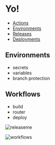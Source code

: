 # Yo!

- [Actions](https://github.com/JimmyHurrah/gh-build-release-lab/actions)
- [Environments](https://github.com/JimmyHurrah/gh-build-release-lab/settings/environments)
- [Releases](https://github.com/JimmyHurrah/gh-build-release-lab/releases)
- [Deployments](https://github.com/JimmyHurrah/gh-build-release-lab/deployments)

## Environments
- secrets
- variables
- branch protection

## Workflows
- build
- router
- deploy

![releaseme](https://github.com/JimmyHurrah/gh-build-release-lab/assets/6367753/7d74e031-7c79-4b4f-a78d-d8b709769a6c)


![workflows](https://github.com/JimmyHurrah/gh-build-release-lab/assets/6367753/4333f6e7-fe77-4f6c-b0f1-b1209ec08f98)
